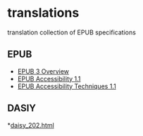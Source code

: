 # translations
translation collection of EPUB specifications

## EPUB
* [EPUB 3 Overview](https://japan-daisy-consortium.github.io/translations/epub-specs/epub33/overview/)
* [EPUB Accessibility 1.1](https://japan-daisy-consortium.github.io/translations/epub-specs/epub33/a11y/)
* [EPUB Accessibility Techniques 1.1](https://japan-daisy-consortium.github.io/translations/epub-specs/epub33/a11y-tech/)

## DASIY
*[daisy_202.html](https://japan-daisy-consortium.github.io/translations/docs/daisy/202/20010228/daisy_202.html)
